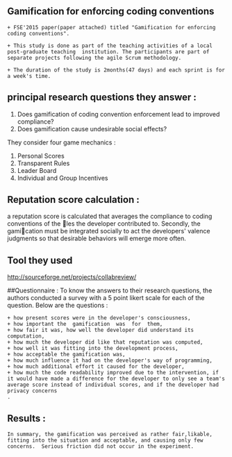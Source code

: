 ## Gamification for enforcing coding conventions

    + FSE'2015 paper(paper attached) titled "Gamification for enforcing coding conventions".

    + This study is done as part of the teaching activities of a local post-graduate teaching  institution. The participants are part of separate projects following the agile Scrum methodology.

    + The duration of the study is 2months(47 days) and each sprint is for a week's time.

## principal research questions they answer :
1. Does  gamification  of  coding  convention enforcement lead to improved compliance?
2. Does  gamification  cause  undesirable social effects?

They consider four game mechanics :
1. Personal Scores
2. Transparent Rules
3. Leader Board
4. Individual and Group Incentives

## Reputation score calculation :
a reputation score is calculated that averages the compliance to coding conventions of the les the developer contributed to.  Secondly, the gamication  must  be  integrated  socially  to  act  the  developers' valence judgments so that desirable behaviors will emerge more often.

## Tool they used
http://sourceforge.net/projects/collabreview/

##Questionnaire : 
To know the answers to their research questions, the authors conducted a survey with a 5 point likert scale for each of the question. Below are the questions :

    + how present scores were in the developer's consciousness,
    + how important the  gamification  was  for  them,
    + how fair it was, how well the developer did understand its computation,
    + how much the developer did like that reputation was computed,
    + how well it was fitting into the development process,
    + how acceptable the gamification was,
    + how much influence it had on the developer's way of programming,
    + how much additional effort it caused for the developer,
    + how much the code readability improved due to the intervention, if it would have made a difference for the developer to only see a team's average score instead of individual scores, and if the developer had privacy concerns
    .
## Results :
    In summary, the gamification was perceived as rather fair,likable, fitting into the situation and acceptable, and causing only few concerns.  Serious friction did not occur in the experiment.


